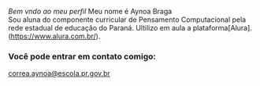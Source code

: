 *Bem vndo ao meu perfil*
Meu nome é Aynoa Braga  
Sou aluna do componente curricular de Pensamento Computacional pela rede estadual de educação do Paraná.
Ultilizo em aula a plataforma[Alura].(https://www.alura.com.br/).
### Você pode entrar em contato comigo:
correa.aynoa@escola.pr.gov.br


  
  
  


